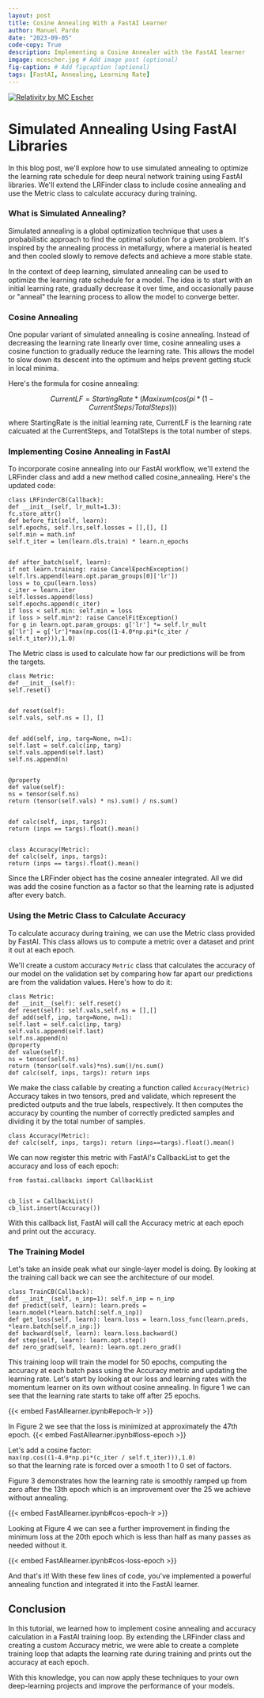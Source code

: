 ```yaml
---
layout: post
title: Cosine Annealing With a FastAI Learner
author: Manuel Pardo
date: "2023-09-05"
code-copy: True
description: Implementing a Cosine Annealer with the FastAI learner
imgage: mcescher.jpg # Add image post (optional)
fig-caption: # Add figcaption (optional)
tags: [FastAI, Annealing, Learning Rate]
---
```

[![Relativity by MC Escher](mcescher.jpg)]("")




# Simulated Annealing Using FastAI Libraries
In this blog post, we'll explore how to use simulated annealing to optimize the learning rate schedule for deep neural network training using FastAI libraries. We'll extend the LRFinder class to include cosine annealing and use the Metric class to calculate accuracy during training.




### What is Simulated Annealing?
Simulated annealing is a global optimization technique that uses a probabilistic approach to find the optimal solution for a given problem. It's inspired by the annealing process in metallurgy, where a material is heated and then cooled slowly to remove defects and achieve a more stable state.


In the context of deep learning, simulated annealing can be used to optimize the learning rate schedule for a model. The idea is to start with an initial learning rate, gradually decrease it over time, and occasionally pause or "anneal" the learning process to allow the model to converge better.


### Cosine Annealing
One popular variant of simulated annealing is cosine annealing. Instead of decreasing the learning rate linearly over time, cosine annealing uses a cosine function to gradually reduce the learning rate. This allows the model to slow down its descent into the optimum and helps prevent getting stuck in local minima.


Here's the formula for cosine annealing:


$$
CurrentLF = StartingRate * (Maxixum(cos(pi * (1 - CurrentSteps/TotalSteps)))
$$


where StartingRate is the initial learning rate, CurrentLF is the learning rate calcuated at the CurrentSteps, and TotalSteps is the total number of steps.


### Implementing Cosine Annealing in FastAI
To incorporate cosine annealing into our FastAI workflow, we'll extend the LRFinder class and add a new method called cosine_annealing. Here's the updated code:
```
class LRFinderCB(Callback):
def __init__(self, lr_mult=1.3):
fc.store_attr()
def before_fit(self, learn):
self.epochs, self.lrs,self.losses = [],[], []
self.min = math.inf
self.t_iter = len(learn.dls.train) * learn.n_epochs


def after_batch(self, learn):
if not learn.training: raise CancelEpochException()
self.lrs.append(learn.opt.param_groups[0]['lr'])
loss = to_cpu(learn.loss)
c_iter = learn.iter
self.losses.append(loss)
self.epochs.append(c_iter)
if loss < self.min: self.min = loss
if loss > self.min*2: raise CancelFitException()
for g in learn.opt.param_groups: g['lr'] *= self.lr_mult
g['lr'] = g['lr']*max(np.cos((1-4.0*np.pi*(c_iter / self.t_iter))),1.0)
```
The Metric class is used to calculate how far our predictions will be from the targets.
```
class Metric:
def __init__(self):
self.reset()


def reset(self):
self.vals, self.ns = [], []


def add(self, inp, targ=None, n=1):
self.last = self.calc(inp, targ)
self.vals.append(self.last)
self.ns.append(n)


@property
def value(self):
ns = tensor(self.ns)
return (tensor(self.vals) * ns).sum() / ns.sum()


def calc(self, inps, targs):
return (inps == targs).float().mean()


class Accuracy(Metric):
def calc(self, inps, targs):
return (inps == targs).float().mean()
```
Since the LRFinder object has the cosine annealer integrated. All we did was add the cosine function as a factor so that the learning rate is adjusted after every batch.


### Using the Metric Class to Calculate Accuracy
To calculate accuracy during training, we can use the Metric class provided by FastAI. This class allows us to compute a metric over a dataset and print it out at each epoch.


We'll create a custom accuracy `Metric` class that calculates the accuracy of our model on the validation set by comparing how far apart our predictions are from the validation values. Here's how to do it:


```
class Metric:
def __init__(self): self.reset()
def reset(self): self.vals,self.ns = [],[]
def add(self, inp, targ=None, n=1):
self.last = self.calc(inp, targ)
self.vals.append(self.last)
self.ns.append(n)
@property
def value(self):
ns = tensor(self.ns)
return (tensor(self.vals)*ns).sum()/ns.sum()
def calc(self, inps, targs): return inps
```
We make the class callable by creating a function called `Accuracy(Metric)`
Accuracy takes in two tensors, pred and validate, which represent the predicted outputs and the true labels, respectively. It then computes the accuracy by counting the number of correctly predicted samples and dividing it by the total number of samples.
```
class Accuracy(Metric):
def calc(self, inps, targs): return (inps==targs).float().mean()
```


We can now register this metric with FastAI's CallbackList to get the accuracy and loss of each epoch:


```
from fastai.callbacks import CallbackList


cb_list = CallbackList()
cb_list.insert(Accuracy())
```
With this callback list, FastAI will call the Accuracy metric at each epoch and print out the accuracy.


### The Training Model
Let's take an inside peak what our single-layer model is doing. By looking at the training call back we can see the architecture of our model.


```
class TrainCB(Callback):
def __init__(self, n_inp=1): self.n_inp = n_inp
def predict(self, learn): learn.preds = learn.model(*learn.batch[:self.n_inp])
def get_loss(self, learn): learn.loss = learn.loss_func(learn.preds, *learn.batch[self.n_inp:])
def backward(self, learn): learn.loss.backward()
def step(self, learn): learn.opt.step()
def zero_grad(self, learn): learn.opt.zero_grad()
```


This training loop will train the model for 50 epochs, computing the accuracy at each batch pass using the Accuracy metric and updating the learning rate.
Let's start by looking at our loss and learning rates with the momentum learner on its own without cosine annealing. In figure 1 we can see that the learning rate starts to take off after 25 epochs.


{{< embed FastAIlearner.ipynb#epoch-lr >}}

In Figure 2 we see that the loss is minimized at approximately the 47th epoch.
{{< embed FastAIlearner.ipynb#loss-epoch >}}

Let's add a cosine factor:   
`max(np.cos((1-4.0*np.pi*(c_iter / self.t_iter))),1.0)`  
so that the learning rate is forced over a smooth 1 to 0 set of factors.  

Figure 3 demonstrates how the learning rate is smoothly ramped up from zero after the 13th epoch which is an improvement over the 25 we achieve without annealing.

{{< embed FastAIlearner.ipynb#cos-epoch-lr >}}

Looking at Figure 4 we can see a further improvement in finding the minimum loss at the 20th epoch which is less than half as many passes as needed without it.

{{< embed FastAIlearner.ipynb#cos-loss-epoch >}}

And that's it! With these few lines of code, you've implemented a powerful annealing function and integrated it into the FastAI learner.


## Conclusion
In this tutorial, we learned how to implement cosine annealing and accuracy calculation in a FastAI training loop. By extending the LRFinder class and creating a custom Accuracy metric, we were able to create a complete training loop that adapts the learning rate during training and prints out the accuracy at each epoch.


With this knowledge, you can now apply these techniques to your own deep-learning projects and improve the performance of your models.

